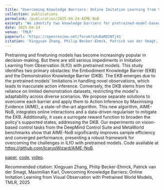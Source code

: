 ```yaml
---
title: "Overcoming Knowledge Barriers: Online Imitation Learning from Visual Observation with Pretrained World Models"
collection: publications
permalink: /publication/2025-04-24-AIME-NoB
excerpt: 'We identify two knowledge barriers for pretrained-model-based Imitation Learning from Observation and propose AIME-NoB to overcome these barriers, which showcases supreme performance on common benchmarks.'
date: 2025-04-24
venue: 'TMLR'
paperurl: 'https://openreview.net/forum?id=BaRD2Nfj41'
citation: 'Xingyuan Zhang, Philip Becker-Ehmck, Patrick van der Smagt, Maximilian Karl, Overcoming Knowledge Barriers: Online Imitation Learning from Visual Observation with Pretrained World Models, TMLR, 2025'
---
```

Pretraining and finetuning models has become increasingly popular in decision-making. But there are still serious impediments in Imitation Learning from Observation (ILfO) with pretrained models. This study identifies two primary obstacles: the Embodiment Knowledge Barrier (EKB) and the Demonstration Knowledge Barrier (DKB). The EKB emerges due to the pretrained models' limitations in handling novel observations, which leads to inaccurate action inference. Conversely, the DKB stems from the reliance on limited demonstration datasets, restricting the model's adaptability across diverse scenarios. We propose separate solutions to overcome each barrier and apply them to Action Inference by Maximising Evidence (AIME), a state-of-the-art algorithm. This new algorithm, AIME-NoB, integrates online interactions and a data-driven regulariser to mitigate the EKB. Additionally, it uses a surrogate reward function to broaden the policy's supported states, addressing the DKB. Our experiments on vision-based control tasks from the DeepMind Control Suite and MetaWorld benchmarks show that AIME-NoB significantly improves sample efficiency and converged performance, presenting a robust framework for overcoming the challenges in ILfO with pretrained models. Code available at https://github.com/IcarusWizard/AIME-NoB.

[paper](https://openreview.net/forum?id=BaRD2Nfj41), [code](https://github.com/IcarusWizard/AIME-NoB), [video](https://youtu.be/4yO3Q2AM-7o).

Recommended citation: Xingyuan Zhang, Philip Becker-Ehmck, Patrick van der Smagt, Maximilian Karl, Overcoming Knowledge Barriers: Online Imitation Learning from Visual Observation with Pretrained World Models, TMLR, 2025